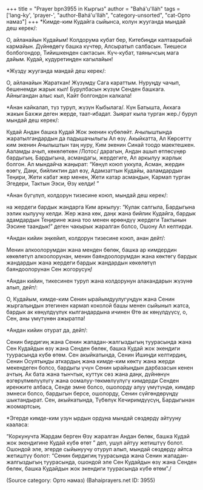 +++
title = "Prayer bpn3955 in Кыргыз"
author = "Bahá'u'lláh"
tags = ['lang-ky', 'prayer-', "author-Bahá'u'lláh", "category-unsorted", "cat-Орто намаз"]
+++
*Кимде-ким Кудайга сыйынса, колун жууганда мындай деш керек/:

О, айланайын Кудайым! Колдорума кубат бер, Китебиңди калтаарыбай кармайын. Дүйнөдөгү башка күчтөр, Алсыратып салбасын. Тиешеси болбогондор, Тийишкенден сактасын. Күч-кубат, таянычсың мага дайым. Кудай, кудуретиңден кагылайын!

*Жүздү жууганда мандай деш керек/:

О, айланайын Жараткан! Жүзүмдү Сага караттым. Нуруңду чачып, бешенемди жарык кыл! Бурулбасын жүзүм Сенден башкага. Айныгандан алыс кыл, Кайт болгондон калкала!

*Анан кайкалап, түз туруп, жүзүн Кыбылага/. Күн Батышта, Аккага жакын Бахжи деген жерде, таат-ибадат. Зыярат кыла турган жер./ буруп мындай деш керек/:

Кудай Андан башка Кудай Жок экенин күбөлөйт. Ачылыштында жаратылгандардын да падышачылыгы Ал өзү. Акыйкатта, Ал Көрсөттү ким экенин Ачылыштын таң нуру, Ким экенин Синай тоодо маектешкен. Ааламды ачып, көкөлөткөн /Лотос/ дарагын, Андан ашып өтпөсүңөр бардыгың. Бардыгына, асмандагы, жердегиге, Ал аркылуу жарлык болгон. Ал мындайча жаңырат: “Көңүл коюп уккула, Асман, жердин өзөгү, Даңк, бийликтин дал өзү, Адамзаттын Кудайы, ааламдардын Теңири, Жети кабат жер менен, Жети катар асмандын, Кармап турган Эгедери, Тактын Ээси, Өзү келди! ”

*Анан бүгүлүп, колдорун тизесине коюп, мындай деш керек/:

на жердеги бардык жандарга Ким аркылуу: “Кулак салгыла, Бардыгына ээлик кылуучу келди. Жер жана көк, даңк жана бийлик Кудайга, бардык адамдардын Теңирине жана тоо менен өрөөндүү жердеги Тактынын Ээсине таандык!” деген чакырык жаралган болсо, Ошону Ал келтирди.

*Андан кийин эңкейип, колдорун тизесине коюп, анан дейт/:

Менин алкоолорумдан жана менден бөлөк, башка ар кимдердин көкөлөтүп алкоолорунан, менин баяндоолорумдан жана көктөгү бардык жандардын жана жердеги бардык жандардын көкөлөтүп баяндоолорунан Сен жогорусуң!

*Андан кийин, тикесинен туруп жана колдорунун алакандарын жүзүнө алып, дейт/:

О, Кудайым, кимде-ким Сенин ырайымдуулугуңдун жана Сенин жыргалыңдын этегинен кармап коколой башы менен сыйынып жатса, бардык ак көңүлдүүлүк кылгандардына ичинен Өтө ак көңүлдүүсү, о, Сен, аны үмүтүнөн ажыратпа!

*Андан кийин отурат да, дейт/:

Сенин бирдигиң жана Сенин жападан-жалгыздыгың туурасында жана Сен Кудайдын өзү жана Сенден бөлөк, башка Кудай жок экендиги туурасында күбө өтөм. Сен акыйкатында, Сенин Ишиңди келтирдиң, Сенин Осуятыңды аткардың жана кимде-ким көктү жана жерди мекендеген болсо, бардыгы үчүн Сенин ырайыңдын дарбазасын кенен ачтың. Ак бата жана тынчтык, куттук сөз жана даңк, дүйнөнүн өзгөрүлмөлүүлүгү жана оомалуу-төкмөлүүлүгү кимдерди Сенден иренжите албаса, Сенде эмне болсо, ошолорду алуу үмүтүндө, кимдер эмнеси болсо, бардыгын берсе, ошолорду, Сенин сүйгөндөрүңдү шыктандырат. Сен, акыйкатында, Түбөлүк Кечиримдүүсүң, Бардыгынан жоомартсың.

*Эгерде кимде-ким узун ырдын ордуна мындай сөздөрдү айтууну кааласа:

“Коркунучта Жардам берген Өзү жаралган Андан бөлөк, башка Кудай жок экендигине Кудай күбө өтөт ” деп, ушул айтуу жетиштүү болот. Ошондой эле, эгерде сыйынуучу отуруп алып, мындай сөздөрдү айтса жетиштүү болот: “Сенин бирдигиң туурасында жана Сенин жападан-жалгыздыгың туурасында, ошондой эле Сен Кудайдын өзү жана Сенден бөлөк, башка Кудайдын жок экендиги туурасында күбө өтөм”./

(Source category: Орто намаз)
(Bahaiprayers.net ID: 3955)
